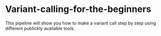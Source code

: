 # Variant-calling-for-the-beginners
This pipeline will show you how to make a variant call step by step using different publickly available tools.
